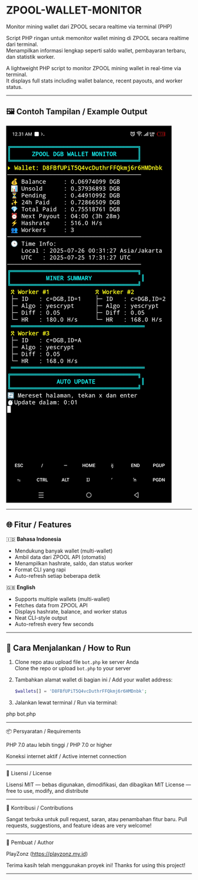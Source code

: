 # ZPOOL-WALLET-MONITOR
Monitor mining wallet dari ZPOOL secara realtime via terminal (PHP)

Script PHP ringan untuk memonitor wallet mining di ZPOOL secara realtime dari terminal.  
Menampilkan informasi lengkap seperti saldo wallet, pembayaran terbaru, dan statistik worker.

A lightweight PHP script to monitor ZPOOL mining wallet in real-time via terminal.  
It displays full stats including wallet balance, recent payouts, and worker status.

---

## 🖼️ Contoh Tampilan / Example Output

![ZPOOL Wallet Monitor Screenshot](https://github.com/enoeryou/ZPOOL-WALLET-MONITOR/blob/main/screenshot/Screenshot_20250726-003131.jpg?raw=true)

---

## 🌐 Fitur / Features

🇮🇩 **Bahasa Indonesia**
- Mendukung banyak wallet (multi-wallet)
- Ambil data dari ZPOOL API (otomatis)
- Menampilkan hashrate, saldo, dan status worker
- Format CLI yang rapi
- Auto-refresh setiap beberapa detik

🇬🇧 **English**
- Supports multiple wallets (multi-wallet)
- Fetches data from ZPOOL API
- Displays hashrate, balance, and worker status
- Neat CLI-style output
- Auto-refresh every few seconds

---

## 🚀 Cara Menjalankan / How to Run

1. Clone repo atau upload file `bot.php` ke server Anda  
   Clone the repo or upload `bot.php` to your server

2. Tambahkan alamat wallet di bagian ini / Add your wallet address:
   ```php
   $wallets[] = 'D8FBfUPiT5Q4vcDuthrFFQkmj6r6HMDnbk';

3. Jalankan lewat terminal / Run via terminal:

php bot.php




---

📦 Persyaratan / Requirements

PHP 7.0 atau lebih tinggi / PHP 7.0 or higher

Koneksi internet aktif / Active internet connection



---

📄 Lisensi / License

Lisensi MIT — bebas digunakan, dimodifikasi, dan dibagikan
MIT License — free to use, modify, and distribute


---

🤝 Kontribusi / Contributions

Sangat terbuka untuk pull request, saran, atau penambahan fitur baru.
Pull requests, suggestions, and feature ideas are very welcome!


---

👤 Pembuat / Author

PlayZonz (https://playzonz.my.id)

Terima kasih telah menggunakan proyek ini!
Thanks for using this project!

---
